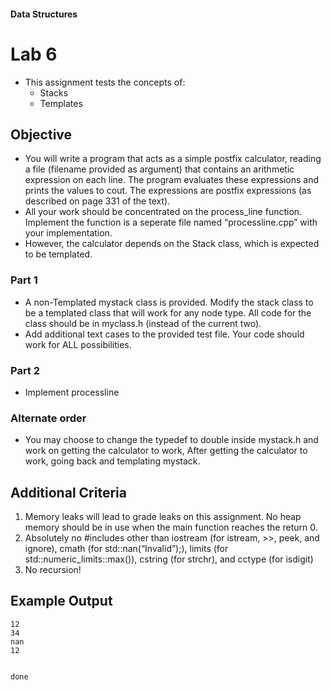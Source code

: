 <h4 id="data-structures">Data Structures</h4>
<h1 id="lab-6">Lab 6</h1>
<ul>
<li>This assignment tests the concepts of:
<ul>
<li>Stacks</li>
<li>Templates</li>
</ul></li>
</ul>
<h2 id="objective">Objective</h2>
<ul>
<li>You will write a program that acts as a simple postfix calculator, reading a file (filename provided as argument) that contains an arithmetic expression on each line. The program evaluates these expressions and prints the values to cout. The expressions are postfix expressions (as described on page 331 of the text).</li>
<li>All your work should be concentrated on the process_line function. Implement the function is a seperate file named “processline.cpp” with your implementation.</li>
<li>However, the calculator depends on the Stack class, which is expected to be templated.</li>
</ul>
<h3 id="part-1">Part 1</h3>
<ul>
<li>A non-Templated mystack class is provided. Modify the stack class to be a templated class that will work for any node type. All code for the class should be in myclass.h (instead of the current two).</li>
<li>Add additional text cases to the provided test file. Your code should work for ALL possibilities.</li>
</ul>
<h3 id="part-2">Part 2</h3>
<ul>
<li>Implement processline</li>
</ul>
<h3 id="alternate-order">Alternate order</h3>
<ul>
<li>You may choose to change the typedef to double inside mystack.h and work on getting the calculator to work, After getting the calculator to work, going back and templating mystack.</li>
</ul>
<h2 id="additional-criteria">Additional Criteria</h2>
<ol type="1">
<li>Memory leaks will lead to grade leaks on this assignment. No heap memory should be in use when the main function reaches the return 0.</li>
<li>Absolutely no #includes other than iostream (for istream, &gt;&gt;, peek, and ignore), cmath (for std::nan(“Invalid”);), limits (for std::numeric_limits<std::streamsize>::max()), cstring (for strchr), and cctype (for isdigit)</li>
<li>No recursion!</li>
</ol>
<h2 id="example-output">Example Output</h2>
<pre><code>12
34
nan
12

done</code></pre>

